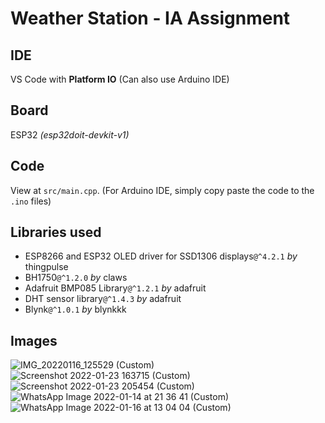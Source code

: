 # Weather Station - IA Assignment

## IDE

VS Code with **Platform IO** (Can also use Arduino IDE)

## Board

ESP32 _(esp32doit-devkit-v1)_

## Code

View at `src/main.cpp`. (For Arduino IDE, simply copy paste the code to the `.ino` files)

## Libraries used

- ESP8266 and ESP32 OLED driver for SSD1306 displays`@^4.2.1` _by_ thingpulse
- BH1750`@^1.2.0` _by_ claws
- Adafruit BMP085 Library`@^1.2.1` _by_ adafruit
- DHT sensor library`@^1.4.3` _by_ adafruit
- Blynk`@^1.0.1` _by_ blynkkk

## Images

![IMG_20220116_125529 (Custom)](https://user-images.githubusercontent.com/60868965/149685433-d1f3c473-5d7b-40e6-82ba-a8a579500d87.jpg)
![Screenshot 2022-01-23 163715 (Custom)](https://user-images.githubusercontent.com/60868965/150924639-b5a0828f-3c14-4188-a0b1-06ba3e448f32.png)
![Screenshot 2022-01-23 205454 (Custom)](https://user-images.githubusercontent.com/60868965/150924648-e817b60b-28b8-47cc-83a5-a475d7bd8044.png)
![WhatsApp Image 2022-01-14 at 21 36 41 (Custom)](https://user-images.githubusercontent.com/60868965/150924814-98dbb227-6284-4b69-9e28-969fcfe32c3c.jpg)
![WhatsApp Image 2022-01-16 at 13 04 04 (Custom)](https://user-images.githubusercontent.com/60868965/150924822-06ca0087-39b8-4947-8d77-fed9aa5fbd93.jpg)
